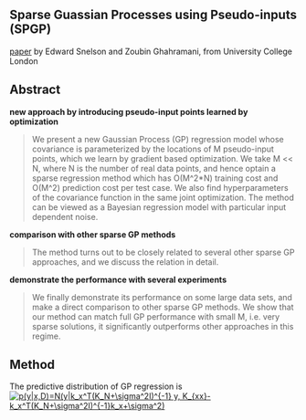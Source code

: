 ## Sparse Guassian Processes using Pseudo-inputs (SPGP)
[paper]() by Edward Snelson and Zoubin Ghahramani, from University College London

## Abstract
**new approach by introducing pseudo-input points learned by optimization**
> We present a new Gaussian Process (GP) regression model whose covariance is parameterized by the locations of M pseudo-input points, which we learn by gradient based optimization. We take M << N, where N is the number of real data points, and hence optain a sparse regression method which has O(M^2*N) training cost and O(M^2) prediction cost per test case. We also find hyperparameters of the covariance function in the same joint optimization. The method can be viewed as a Bayesian regression model with particular input dependent noise.

**comparison with other sparse GP methods**
> The method turns out to be closely related to several other sparse GP approaches, and we discuss the relation in detail.

**demonstrate the performance with several experiments**
> We finally demonstrate its performance on some large data sets, and make a direct comparison to other sparse GP methods. We show that our method can match full GP performance with small M, i.e. very sparse solutions, it significantly outperforms other approaches in this regime.


## Method
The predictive distribution of GP regression is
<a href="https://www.codecogs.com/eqnedit.php?latex=p(y|x,D)=N(y|k_x^T(K_N&plus;\sigma^2I)^{-1}&space;y,&space;K_{xx}-k_x^T(K_N&plus;\sigma^2I)^{-1}k_x&plus;\sigma^2)" target="_blank"><img src="https://latex.codecogs.com/gif.latex?p(y|x,D)=N(y|k_x^T(K_N&plus;\sigma^2I)^{-1}&space;y,&space;K_{xx}-k_x^T(K_N&plus;\sigma^2I)^{-1}k_x&plus;\sigma^2)" title="p(y|x,D)=N(y|k_x^T(K_N+\sigma^2I)^{-1} y, K_{xx}-k_x^T(K_N+\sigma^2I)^{-1}k_x+\sigma^2)" /></a>
